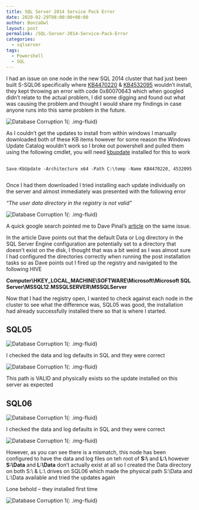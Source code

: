 ```yaml
---
title: SQL Server 2014 Service Pack Error
date: 2020-02-29T08:00:00+00:00
author: BonzaOwl
layout: post
permalink: /SQL-Server-2014-Service-Pack-Error
categories:
  - sqlserver
tags:
  - Powershell
  - SQL
---
```


I had an issue on one node in the new SQL 2014 cluster that had just been built S-SQL06 specifically where [KB4470220](https://support.microsoft.com/en-us/help/4470220/cumulative-update-1-for-sql-server-2014-sp3) & [KB4532095](https://support.microsoft.com/en-us/help/4532095/description-of-the-security-update-for-sql-server-2014-sp3-gdr-feb) wouldn’t install, they kept throwing an error with code 0x80070643 which when googled didn’t relate to the actual problem, I did some digging and found out what was causing the problem and thought I would share my findings in case anyone runs into this same problem in the future.

![Database Corruption 1](/assets/img/SQL-Service-Pack-Install-Error-1.jpg){: .img-fluid}

As I couldn’t get the updates to install from within windows I manually downloaded both of these KB items however for some reason the Windows Update Catalog wouldn’t work so I broke out powershell and pulled them using the following cmdlet, you will need [kbupdate](https://github.com/potatoqualitee/kbupdate) installed for this to work

<pre>
    <code class="powershell">
Save-KbUpdate -Architecture x64 -Path C:\temp -Name KB4470220, 4532095
    </code>
</pre>

Once I had them downloaded I tried installing each update individually on the server and almost immediately was presented with the following error

*“The user data directory in the registry is not valid”*

![Database Corruption 1](/assets/img/SQL-Service-Pack-Install-Error-2.png){: .img-fluid}

A quick google search pointed me to Dave Pinal’s [article](https://blog.sqlauthority.com/2015/05/16/sql-server-service-pack-error-the-user-data-directory-in-the-registry-is-not-valid-verify-defaultdata-key-under-the-instance-hive-points-to-a-valid-directory/) on the same issue.  

In the article Dave points out that the default Data or Log directory in the SQL Server Engine configuration are potentially set to a directory that doesn't exist on the disk, I thought that was a bit weird as I was almost sure I had configured the directories correctly when running the post installation tasks so as Dave points out I fired up the registry and navigated to the following HIVE 

**Computer\HKEY_LOCAL_MACHINE\SOFTWARE\Microsoft\Microsoft SQL Server\MSSQL12.MSSQLSERVER\MSSQLServer**

Now that I had the registry open, I wanted to check against each node in the cluster to see what the difference was, SQL05 was good, the installation had already successfully installed there so that is where I started.

## SQL05

![Database Corruption 1](/assets/img/SQL-Service-Pack-Install-Error-3.jpg){: .img-fluid}

I checked the data and log defaults in SQL and they were correct

![Database Corruption 1](/assets/img/SQL-Service-Pack-Install-Error-4.jpg){: .img-fluid}

This path is VALID and physically exists so the update installed on this server as expected

## SQL06

![Database Corruption 1](/assets/img/SQL-Service-Pack-Install-Error-5.jpg){: .img-fluid}

I checked the data and log defaults in SQL and they were correct

![Database Corruption 1](/assets/img/SQL-Service-Pack-Install-Error-6.png){: .img-fluid}

However, as you can see there is a mismatch, this node has been configured to have the data and log files on teh root of **S:\\** and **L:\\** however **S:\Data** and **L:\Data** don’t actually exist at all so I created the Data directory on both S:\ & L:\ drives on SQL06 which made the physical path S:\Data and L:\Data available and tried the updates again

Lone behold – they installed first time

![Database Corruption 1](/assets/img/SQL-Service-Pack-Install-Error-7.jpg){: .img-fluid}